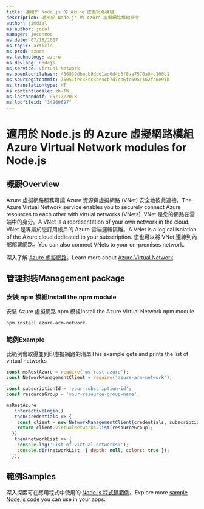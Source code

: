 ```yaml
---
title: 適用於 Node.js 的 Azure 虛擬網路模組
description: 適用於 Node.js 的 Azure 虛擬網路模組參考
author: jimdial
ms.author: jdial
manager: jeconnoc
ms.date: 07/18/2017
ms.topic: article
ms.prod: azure
ms.technology: azure
ms.devlang: nodejs
ms.service: Virtual Network
ms.openlocfilehash: 456839dbecb9ddd1ad0d4b3f8aa7570a04c100b1
ms.sourcegitcommit: 75051fec38cc3be4cb7d7cb6fc695c162fc0e91b
ms.translationtype: HT
ms.contentlocale: zh-TW
ms.lasthandoff: 05/17/2018
ms.locfileid: "34260697"
---
```

# <a name="azure-virtual-network-modules-for-nodejs"></a><span data-ttu-id="45f12-103">適用於 Node.js 的 Azure 虛擬網路模組</span><span class="sxs-lookup"><span data-stu-id="45f12-103">Azure Virtual Network modules for Node.js</span></span>

## <a name="overview"></a><span data-ttu-id="45f12-104">概觀</span><span class="sxs-lookup"><span data-stu-id="45f12-104">Overview</span></span>

<span data-ttu-id="45f12-105">Azure 虛擬網路服務可讓 Azure 資源與虛擬網路 (VNet) 安全地彼此連接。</span><span class="sxs-lookup"><span data-stu-id="45f12-105">The Azure Virtual Network service enables you to securely connect Azure resources to each other with virtual networks (VNets).</span></span> <span data-ttu-id="45f12-106">VNet 是您的網路在雲端中的身分。</span><span class="sxs-lookup"><span data-stu-id="45f12-106">A VNet is a representation of your own network in the cloud.</span></span> <span data-ttu-id="45f12-107">VNet 是專屬於您訂用帳戶的 Azure 雲端邏輯隔離。</span><span class="sxs-lookup"><span data-stu-id="45f12-107">A VNet is a logical isolation of the Azure cloud dedicated to your subscription.</span></span> <span data-ttu-id="45f12-108">您也可以將 VNet 連線到內部部署網路。</span><span class="sxs-lookup"><span data-stu-id="45f12-108">You can also connect VNets to your on-premises network.</span></span>

<span data-ttu-id="45f12-109">深入了解 [Azure 虛擬網路](https://docs.microsoft.com/azure/virtual-network/virtual-networks-overview)。</span><span class="sxs-lookup"><span data-stu-id="45f12-109">Learn more about [Azure Virtual Network](https://docs.microsoft.com/azure/virtual-network/virtual-networks-overview).</span></span>

## <a name="management-package"></a><span data-ttu-id="45f12-110">管理封裝</span><span class="sxs-lookup"><span data-stu-id="45f12-110">Management package</span></span>

### <a name="install-the-npm-module"></a><span data-ttu-id="45f12-111">安裝 npm 模組</span><span class="sxs-lookup"><span data-stu-id="45f12-111">Install the npm module</span></span>

<span data-ttu-id="45f12-112">安裝 Azure 虛擬網路 npm 模組</span><span class="sxs-lookup"><span data-stu-id="45f12-112">Install the Azure Virtual Network npm module</span></span>

```bash
npm install azure-arm-network
```

### <a name="example"></a><span data-ttu-id="45f12-113">範例</span><span class="sxs-lookup"><span data-stu-id="45f12-113">Example</span></span>

<span data-ttu-id="45f12-114">此範例會取得並列印虛擬網路的清單</span><span class="sxs-lookup"><span data-stu-id="45f12-114">This example gets and prints the list of virtual networks</span></span>

```javascript
const msRestAzure = require('ms-rest-azure');
const NetworkManagementClient = require('azure-arm-network');

const subscriptionId = 'your-subscription-id';
const resourceGroup = 'your-resource-group-name';

msRestAzure
  .interactiveLogin()
  .then(credentials => {
    const client = new NetworkManagementClient(credentials, subscriptionId);
    return client.virtualNetworks.list(resourceGroup);
  })
  .then(networkList => {
    console.log('List of virtual networks:');
    console.dir(networkList, { depth: null, colors: true });
  });

```

## <a name="samples"></a><span data-ttu-id="45f12-115">範例</span><span class="sxs-lookup"><span data-stu-id="45f12-115">Samples</span></span>

<span data-ttu-id="45f12-116">深入探索可在應用程式中使用的 [Node.js 程式碼範例](https://azure.microsoft.com/resources/samples/?platform=nodejs)。</span><span class="sxs-lookup"><span data-stu-id="45f12-116">Explore more [sample Node.js code](https://azure.microsoft.com/resources/samples/?platform=nodejs) you can use in your apps.</span></span>
